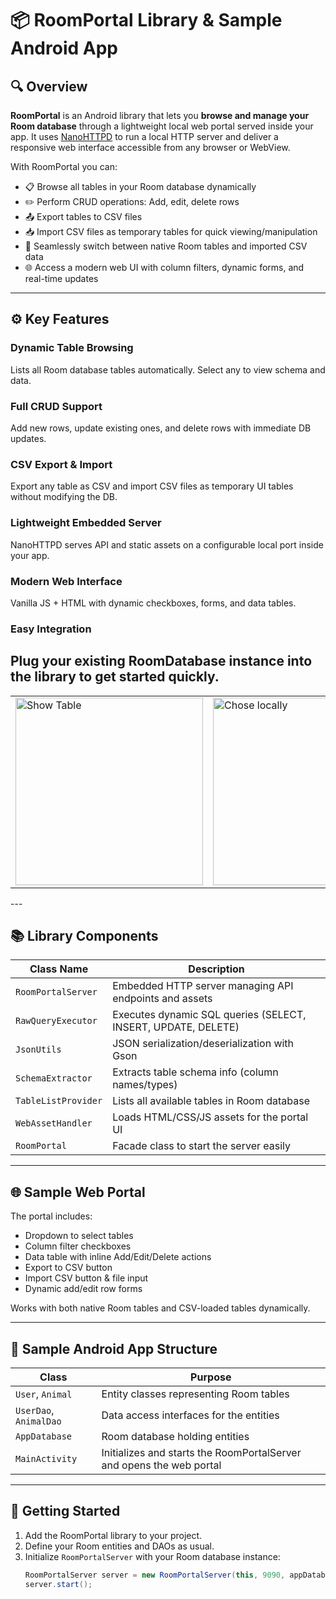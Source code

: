 # 📦 RoomPortal Library & Sample Android App

## 🔍 Overview

**RoomPortal** is an Android library that lets you **browse and manage your Room database** through a lightweight local web portal served inside your app. It uses [NanoHTTPD](https://github.com/NanoHttpd/nanohttpd) to run a local HTTP server and deliver a responsive web interface accessible from any browser or WebView.

With RoomPortal you can:

- 📋 Browse all tables in your Room database dynamically  
- ✏️ Perform CRUD operations: Add, edit, delete rows  
- 📤 Export tables to CSV files  
- 📥 Import CSV files as temporary tables for quick viewing/manipulation  
- 🔄 Seamlessly switch between native Room tables and imported CSV data  
- 🌐 Access a modern web UI with column filters, dynamic forms, and real-time updates  

---

## ⚙️ Key Features

### Dynamic Table Browsing  
Lists all Room database tables automatically. Select any to view schema and data.

### Full CRUD Support  
Add new rows, update existing ones, and delete rows with immediate DB updates.

### CSV Export & Import  
Export any table as CSV and import CSV files as temporary UI tables without modifying the DB.

### Lightweight Embedded Server  
NanoHTTPD serves API and static assets on a configurable local port inside your app.

### Modern Web Interface  
Vanilla JS + HTML with dynamic checkboxes, forms, and data tables.

### Easy Integration  
Plug your existing RoomDatabase instance into the library to get started quickly.
---

<table>
  <tr>
    <td><img src="https://github.com/user-attachments/assets/fb8a5914-43f9-4292-b202-835895fd2d36" alt="Show Table" width="300"/></td>
    <td><img src="https://github.com/user-attachments/assets/7f30446f-77a0-40b2-8fdb-050759b1ed07" alt="Chose locally" width="300"/></td>
    <td><img src="https://github.com/user-attachments/assets/9716450c-de3a-4140-bb54-2e8e1e366ed2" alt="Main" width="300"/></td>
  </tr>
</table>
---

## 📚 Library Components

| Class Name         | Description                                                        |
|--------------------|--------------------------------------------------------------------|
| `RoomPortalServer` | Embedded HTTP server managing API endpoints and assets            |
| `RawQueryExecutor` | Executes dynamic SQL queries (SELECT, INSERT, UPDATE, DELETE)     |
| `JsonUtils`        | JSON serialization/deserialization with Gson                      |
| `SchemaExtractor`  | Extracts table schema info (column names/types)                    |
| `TableListProvider`| Lists all available tables in Room database                        |
| `WebAssetHandler`  | Loads HTML/CSS/JS assets for the portal UI                         |
| `RoomPortal`       | Facade class to start the server easily                            |

---

## 🌐 Sample Web Portal

The portal includes:

- Dropdown to select tables  
- Column filter checkboxes  
- Data table with inline Add/Edit/Delete actions  
- Export to CSV button  
- Import CSV button & file input  
- Dynamic add/edit row forms  

Works with both native Room tables and CSV-loaded tables dynamically.

---

## 📱 Sample Android App Structure

| Class         | Purpose                                          |
|---------------|-------------------------------------------------|
| `User`, `Animal`  | Entity classes representing Room tables         |
| `UserDao`, `AnimalDao` | Data access interfaces for the entities         |
| `AppDatabase` | Room database holding entities                    |
| `MainActivity`| Initializes and starts the RoomPortalServer and opens the web portal |

---

## 🚀 Getting Started

1. Add the RoomPortal library to your project.  
2. Define your Room entities and DAOs as usual.  
3. Initialize `RoomPortalServer` with your Room database instance:  
   ```java
   RoomPortalServer server = new RoomPortalServer(this, 9090, appDatabase);
   server.start();
